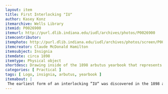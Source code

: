 ```yaml
---
layout: item
title: First Interlocking "IU"
author: Kasey Konz
itemarchive: Wells Library
itemid: P0026900
itemurl: http://purl.dlib.indiana.edu/iudl/archives/photos/P0026900
itemcontributor:
itemphoto: http://purl.dlib.indiana.edu/iudl/archives/photos/screen/P0026900
itemcreator: Claude McDonald Hamilton 
itemsubject: Insignia
itemdate: circa 1898
itemtype: Physical object
shortdesc: Drawing inside of the 1898 arbutus yearbook that represents the first interlocking IU. Claude McD. Hamilton had his name written on the bottom of this image because he was in charge of writing and compiling the information for the yearbook. 
categories: [ Practical ]
tags: [ Logo, insignia, arbutus, yearbook ]
itemabout: |
 The earliest form of an interlocking ”IU” was discovered in the 1898 arbutus. Claude McDonald Hamilton from Huntington, Indiana creatively drew this image. Before this, the I and the U had been separated and would have never been seen interlocked. Indiana’s logo would maintain it’s interlocking from then on and it would primarily be found on athletic apparel. This would be the Logo for Indiana University up to the year 1916 where it would be a newly redesigned interlocking IU. 
---
```

